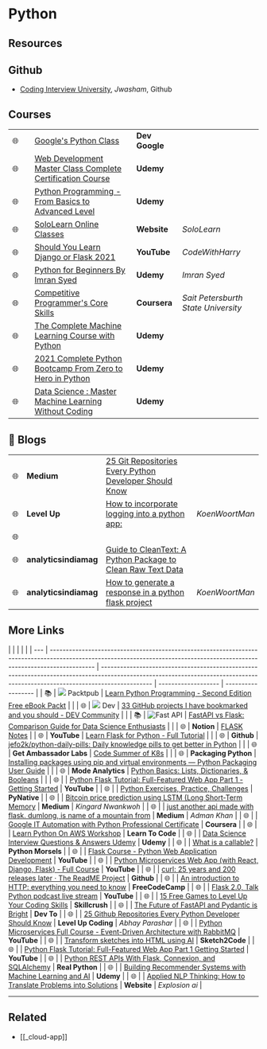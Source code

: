 # Python

## Resources

## Github

- [Coding Interview University](https://github.com/jwasham/coding-interview-university?fbclid=IwAR031SuIcbhYI3lsJIsay6u_sDPaeCaaB8bGaiznN5RxcqJI7WCEDwkvwDg), _Jwasham_, Github

## Courses

|     |     |                                                                                                                                                                                                                                                                                                    |                |                                     |
| --- | --- | -------------------------------------------------------------------------------------------------------------------------------------------------------------------------------------------------------------------------------------------------------------------------------------------------- | -------------- | ----------------------------------- |
| 🌐  |     | [Google's Python Class](https://developers.google.com/edu/python/?hl=en)                                                                                                                                                                                                                           | **Dev Google** |                                     |
| 🌐  |     | [Web Development Master Class Complete Certification Course](https://www.udemy.com/course/web-development-masterclass-complete-certificate-course/?couponCode=YOUACCEL49269)                                                                                                                       | **Udemy**      |                                     |
| 🌐  |     | [Python Programming - From Basics to Advanced Level](https://www.udemy.com/course/python-programming-beginner-to-advanced/?ranMID=39197&ranEAID=%2F7fFXpljNdk&ranSiteID=_7fFXpljNdk-rorvNtWbidTez5YGtKtQaQ&utm_source=aff-campaign&utm_medium=udemyads&LSNPUBID=%2F7fFXpljNdk&couponCode=FREEJUN2) | **Udemy**      |                                     |
| 🌐  |     | [SoloLearn Online Classes](https://www.sololearn.com/home)                                                                                                                                                                                                                                         | **Website**    | _SoloLearn_                         |
| 🌐  |     | [Should You Learn Django or Flask 2021](https://www.youtube.com/watch?v=FW1LOP09RM8)                                                                                                                                                                                                               | **YouTube**    | _CodeWithHarry_                     |
| 🌐  |     | [Python for Beginners By Imran Syed](https://www.coursera.org/learn/ibm-containers-docker-kubernetes-openshift)                                                                                                                                                                                    | **Udemy**      | _Imran Syed_                        |
| 🌐  |     | [Competitive Programmer's Core Skills](https://www.coursera.org/learn/competitive-programming-core-skills)                                                                                                                                                                                         | **Coursera**   | _Sait Petersburth State University_ |
| 🌐  |     | [The Complete Machine Learning Course with Python](https://www.udemy.com/course/machine-learning-course-with-python/?ranMID=39197&ranEAID=At6Vw*QceKk&ranSiteID=At6Vw.QceKk-AthbjHIIzaWgJw4hwhKdbw&LSNPUBID=At6Vw*QceKk&utm_source=aff-campaign&utm_medium=udemyads)                               | **Udemy**      |                                     |
| 🌐  |     | [2021 Complete Python Bootcamp From Zero to Hero in Python](https://www.udemy.com/course/complete-python-bootcamp/?ranMID=39197&ranEAID=At6Vw*QceKk&ranSiteID=At6Vw.QceKk-2wz8mhH7LSiCgDXnO9oe.w&LSNPUBID=At6Vw*QceKk&utm_source=aff-campaign&utm_medium=udemyads)                                 | **Udemy**      |                                     |
| 🌐  |     | [Data Science : Master Machine Learning Without Coding](https://www.udemy.com/course/hands-on-machine-learning-without-writing-code/?ranMID=39197&ranEAID=At6Vw*QceKk&ranSiteID=At6Vw.QceKk-q.mYx_zj2g3S3SQhm5zxyw&LSNPUBID=At6Vw*QceKk&utm_source=aff-campaign&utm_medium=udemyads)               | **Udemy**      |                                     |

## 📝 Blogs

|     |                       |                                                                                                                                                          |                |
| --- | --------------------- | -------------------------------------------------------------------------------------------------------------------------------------------------------- | -------------- |
| 🌐  | **Medium**            | [25 Git Repositories Every Python Developer Should Know](https://link.medium.com/jgt5M1xp8gb)                                                            |                |
| 🌐  | **Level Up**          | [How to incorporate logging into a python app:](https://levelup.gitconnected.com/tutorial-on-python-logging-ac5f21e0a00)                                 | _KoenWoortMan_ |
| 🌐  |                       |                                                                                                                                                          |                |
| 🌐  | **analyticsindiamag** | [Guide to CleanText: A Python Package to Clean Raw Text Data](https://analyticsindiamag.com/guide-to-cleantext-a-python-package-to-clean-raw-text-data/) |                |
| 🌐  | **analyticsindiamag** | [How to generate a response in a python flask project](https://koenwoortman.com/python-flask-return-json-response/)                                      | _KoenWoortMan_ |

## More Links

|     |                                                                                                                                                                            |                                                                                                                                                                              |                     |
| --- | -------------------------------------------------------------------------------------------------------------------------------------------------------------------------- | ---------------------------------------------------------------------------------------------------------------------------------------------------------------------------- | ------------------- | ------------------ |
| 📚  | ![](https://d2aov160eccqlv.cloudfront.net/271739eb287c43adb004792095a0b2fc/images/7e26cb80ef4e68f870f1e40b5ef46584.ico) Packtpub                                           | [Learn Python Programming - Second Edition Free eBook Packt](https://www.packtpub.com/free-ebook/learn-python-programming-second-edition/9781788996662)                      |                     |
| 🌐  | ![](https://res.cloudinary.com/practicaldev/image/fetch/s--E8ak4Hr1--/c_limit,f_auto,fl_progressive,q_auto,w_32/https://dev-to.s3.us-east-2.amazonaws.com/favicon.ico) Dev | [33 GitHub projects I have bookmarked and you should - DEV Community](https://dev.to/devdefinitive/33-github-projects-i-have-bookmarked-and-you-should-298o)                 |                     |
| 📚  | ![Fast API](https://analyticsindiamag.com/wp-content/uploads/2019/11/cropped-aim-new-logo-1-22-3-32x32.jpg)                                                                | [FastAPI vs Flask: Comparison Guide for Data Science Enthusiasts](https://analyticsindiamag.com/fastapi-vs-flask-comparison-guide-for-data-science-enthusiasts/)             |                     |
| 🌐  | **Notion**                                                                                                                                                                 | [FLASK Notes](https://www.notion.so/FLASK-Notes-550ca32db66d4f8999ac94ac1df78674)                                                                                            |
| 🌐  | **YouTube**                                                                                                                                                                | [Learn Flask for Python - Full Tutorial](https://www.youtube.com/watch?v=Z1RJmh_OqeA&t=883s)                                                                                 |                     |
| 🌐  | **Github**                                                                                                                                                                 | [jefo2k/python-daily-pills: Daily knowledge pills to get better in Python](https://github.com/jefo2k/python-daily-pills)                                                     |                     |
| 🌐  | **Get Ambassador Labs**                                                                                                                                                    | [Code Summer of K8s](https://www.getambassador.io/summer-of-k8s/code/#month1-challenges)                                                                                     |                     |
| 🌐  | **Packaging Python**                                                                                                                                                       | [Installing packages using pip and virtual environments — Python Packaging User Guide](https://packaging.python.org/guides/installing-using-pip-and-virtual-environments/)   |                     |
| 🌐  | **Mode Analytics**                                                                                                                                                         | [Python Basics: Lists, Dictionaries, & Booleans](https://mode.com/python-tutorial/python-basics/)                                                                            |                     |
| 🌐  |                                                                                                                                                                            | [Python Flask Tutorial: Full-Featured Web App Part 1 - Getting Started](https://www.youtube.com/watch?v=MwZwr5Tvyxo)                                                         | **YouTube**         |
| 🌐  |                                                                                                                                                                            | [Python Exercises, Practice, Challenges](https://pynative.com/python-exercises-with-solutions/)                                                                              | **PyNative**        |
| 🌐  |                                                                                                                                                                            | [Bitcoin price prediction using LSTM (Long Short-Term Memory](https://kingard-nwankwoh01.medium.com/bitcoin-price-prediction-using-lstm-long-short-term-memory-b6bfe1aa14ef) | **Medium**          | _Kingard Nwankwoh_ |
| 🌐  |                                                                                                                                                                            | [just another api made with flask. dumlong, is name of a mountain from](https://medium.com/@khanadnanxyz/just-another-api-made-with-flask-e7fe57145b31)                      | **Medium**          | _Adman Khan_       |
| 🌐  |                                                                                                                                                                            | [Google IT Automation with Python Professional Certificate](https://www.coursera.org/professional-certificates/google-it-automation)                                         | **Coursera**        |
| 🌐  |                                                                                                                                                                            | [Learn Python On AWS Workshop](https://learn-to-code.workshop.aws/)                                                                                                          | **Learn To Code**   |
| 🌐  |                                                                                                                                                                            | [Data Science Interview Questions & Answers Udemy](https://www.udemy.com/course/data-science-interview-questions-and-answers/?couponCode=DS_INTERVIEW_UPLATZ)                | **Udemy**           |
| 🌐  |                                                                                                                                                                            | [What is a callable?](https://www.pythonmorsels.com/topics/callables/)                                                                                                       | **Python Morsels**  |
| 🌐  |                                                                                                                                                                            | [Flask Course - Python Web Application Development](https://www.youtube.com/watch?v=Qr4QMBUPxWo)                                                                             | **YouTube**         |
| 🌐  |                                                                                                                                                                            | [Python Microservices Web App (with React, Django, Flask) - Full Course](https://www.youtube.com/watch?v=0iB5IPoTDts)                                                        | **YouTube**         |
| 🌐  |                                                                                                                                                                            | [curl: 25 years and 200 releases later · The ReadME Project](https://github.com/readme/podcast/curl-25-years)                                                                | **Github**          |
| 🌐  |                                                                                                                                                                            | [An introduction to HTTP: everything you need to know](https://www.freecodecamp.org/news/http-and-everything-you-need-to-know-about-it/)                                     | **FreeCodeCamp**    |
| 🌐  |                                                                                                                                                                            | [Flask 2.0, Talk Python podcast live stream](https://www.youtube.com/watch?v=G54QyX_lWo8)                                                                                    | **YouTube**         |
| 🌐  |                                                                                                                                                                            | [15 Free Games to Level Up Your Coding Skills](https://skillcrush.com/blog/free-coding-games/)                                                                               | **Skillcrush**      |
| 🌐  |                                                                                                                                                                            | [The Future of FastAPI and Pydantic is Bright](https://dev.to/tiangolo/the-future-of-fastapi-and-pydantic-is-bright-3pbm)                                                    | **Dev To**          |
| 🌐  |                                                                                                                                                                            | [25 Github Repositories Every Python Developer Should Know](https://levelup.gitconnected.com/25-github-repositories-every-python-developer-should-know-ac848f6aa1fe)         | **Level Up Coding** | _Abhay Parashar_   |
| 🌐  |                                                                                                                                                                            | [Python Microservices Full Course - Event-Driven Architecture with RabbitMQ](https://www.youtube.com/watch?v=ddrucr_aAzA)                                                    | **YouTube**         |
| 🌐  |                                                                                                                                                                            | [Transform sketches into HTML using AI](https://sketch2code.azurewebsites.net/)                                                                                              | **Sketch2Code**     |
| 🌐  |                                                                                                                                                                            | [Python Flask Tutorial: Full-Featured Web App Part 1 Getting Started](https://www.youtube.com/watch?v=MwZwr5Tvyxo)                                                           | **YouTube**         |
| 🌐  |                                                                                                                                                                            | [Python REST APIs With Flask, Connexion, and SQLAlchemy](https://realpython.com/flask-connexion-rest-api/)                                                                   | **Real Python**     |
| 🌐  |                                                                                                                                                                            | [Building Recommender Systems with Machine Learning and AI](https://www.udemy.com/course/building-recommender-systems-with-machine-learning-and-ai/)                         | **Udemy**           |
| 🌐  |                                                                                                                                                                            | [Applied NLP Thinking: How to Translate Problems into Solutions](https://explosion.ai/blog/applied-nlp-thinking)                                                             | **Website**         | _Explosion ai_     |

---

## Related

- [[_cloud-app]]
